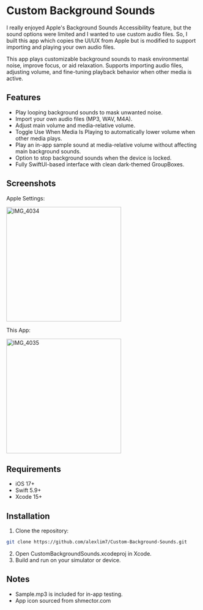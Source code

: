 # Custom Background Sounds

I really enjoyed Apple's Background Sounds Accessibility feature, but the sound options were limited and I wanted to use custom audio files. So, I built this app which copies the UI/UX from Apple but is modified to support importing and playing your own audio files.  

This app plays customizable background sounds to mask environmental noise, improve focus, or aid relaxation. Supports importing audio files, adjusting volume, and fine-tuning playback behavior when other media is active.

## Features

- Play looping background sounds to mask unwanted noise.
- Import your own audio files (MP3, WAV, M4A).
- Adjust main volume and media-relative volume.
- Toggle Use When Media Is Playing to automatically lower volume when other media plays.
- Play an in-app sample sound at media-relative volume without affecting main background sounds.
- Option to stop background sounds when the device is locked.
- Fully SwiftUI-based interface with clean dark-themed GroupBoxes.

## Screenshots

<p>Apple Settings:</p>
<img src="https://github.com/user-attachments/assets/45f8785c-06d0-4a2e-a6c8-a57e460cd8f9" alt="IMG_4034" width="300"/>

<p>This App:</p>
<img src="https://github.com/user-attachments/assets/ba66a2c7-0698-43c2-ad53-96fb410ecaa3" alt="IMG_4035" width="300"/>

## Requirements

- iOS 17+  
- Swift 5.9+  
- Xcode 15+  

## Installation

1. Clone the repository:
```bash
git clone https://github.com/alexlim7/Custom-Background-Sounds.git
```
2. Open CustomBackgroundSounds.xcodeproj in Xcode.
3. Build and run on your simulator or device.

## Notes

- Sample.mp3 is included for in-app testing.
- App icon sourced from shmector.com
